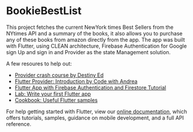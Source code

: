 # BookieBestList

This project fetches the current NewYork times Best Sellers from the NYtimes API and a summary of the books, it also allows you to purchase any of these books from amazon directly from the app. The app was built with Flutter, using CLEAN architecture, Firebase Authentication for Google sign Up and sign in and Provider as the state Management solution.

A few resoures to help out: 

- [Provider crash course by Destiny Ed](https://youtu.be/rqtUE6qQ_A4)
- [Flutter Provider: Introduction by Code with Andrea](https://www.youtube.com/watch?v=O71rYKcxUgA)
- [Flutter App with Firebase Authentication and Firestore Tutorial](https://www.youtube.com/watch?v=fi2WkznwWbc)
- [Lab: Write your first Flutter app](https://flutter.dev/docs/get-started/codelab)
- [Cookbook: Useful Flutter samples](https://flutter.dev/docs/cookbook)

For help getting started with Flutter, view our
[online documentation](https://flutter.dev/docs), which offers tutorials,
samples, guidance on mobile development, and a full API reference.
